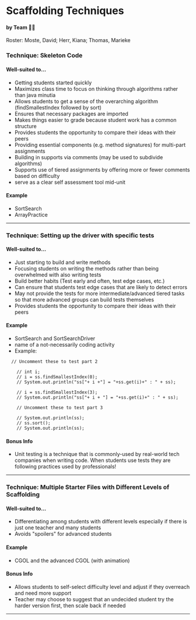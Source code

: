 # Scaffolding Techniques
#### by Team :snake::wrench:
Roster: Moste, David;  Herr, Kiana; Thomas, Marieke 

### Technique: Skeleton Code

#### Well-suited to...
* Getting students started quickly
* Maximizes class time to focus on thinking through algorithms rather than java minutia
* Allows students to get a sense of the overarching algorithm (findSmallestIndex followed by sort)
* Ensures that necessary packages are imported
* Makes things easier to grade because student work has a common structure
* Provides students the opportunity to compare their ideas with their peers
* Providing essential components (e.g. method signatures) for multi-part assignments
* Building in supports via comments (may be used to subdivide algorithms)
* Supports use of tiered assignments by offering more or fewer comments based on difficulty
* serve as a clear self assessment tool mid-unit

#### Example
* SortSearch
* ArrayPractice

* * *


### Technique: Setting up the driver with specific tests

#### Well-suited to...
* Just starting to build and write methods
* Focusing students on writing the methods rather than being overwhelmed with also writing tests
* Build better habits (Test early and often, test edge cases, etc.)
* Can ensure that students test edge cases that are likely to detect errors
* May not provide the tests for more intermediate/advanced tiered tasks so that more advanced groups can build tests themselves
* Provides students the opportunity to compare their ideas with their peers

#### Example
* SortSearch and SortSearchDriver
* name of a not-necessarily coding activity
* Example:
```
  // Uncomment these to test part 2

	// int i;
	// i = ss.findSmallestIndex(0);
	// System.out.println("ss["+ i +"] = "+ss.get(i)+" : " + ss);

	// i = ss.findSmallestIndex(3);
	// System.out.println("ss["+ i + "] = "+ss.get(i)+" : " + ss);
	
	// Uncomment these to test part 3

	// System.out.println(ss);
	// ss.sort();
	// System.out.println(ss);
```
#### Bonus Info
* Unit testing is a technique that is commonly-used by real-world tech companies when writing code. When students use tests they are following practices used by professionals!

* * *

### Technique: Multiple Starter Files with Different Levels of Scaffolding

#### Well-suited to...
* Differentiating among students with different levels especially if there is just one teacher and many students
* Avoids "spoilers" for advanced students
  

#### Example
* CGOL and the advanced CGOL (with animation)

#### Bonus Info
* Allows students to self-select difficulty level and adjust if they overreach and need more support
* Teacher may choose to suggest that an undecided student try the harder version first, then scale back if needed


* * *